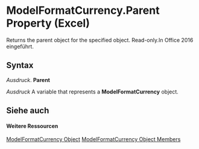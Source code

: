 
# ModelFormatCurrency.Parent Property (Excel)

Returns the parent object for the specified object. Read-only.In Office 2016 eingeführt.


## Syntax

 _Ausdruck_. **Parent**

 _Ausdruck_ A variable that represents a **ModelFormatCurrency** object.


## Siehe auch


#### Weitere Ressourcen


[ModelFormatCurrency Object](acb863b6-c188-5ed3-afe4-5e1ab6bb20bf.md)
[ModelFormatCurrency Object Members](http://msdn.microsoft.com/library/8da9be23-5bd8-379a-4e78-399ff5b8da93%28Office.15%29.aspx)